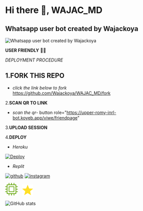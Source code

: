 # Hi there 👋, WAJAC_MD
## Whatsapp user bot created by Wajackoya
![Whatsapp user bot created by Wajackoya](https://i.ibb.co/cgSL5wv/1705786098402-xl7hci-2-0.jpg)

**USER FRIENDLY** 👋😁
          
*DEPLOYMENT PROCEDURE*

1.**FORK THIS REPO**
-
- *click the link below to fork*
https://github.com/Wajackoya/WAJAC_MD/fork

2.**SCAN QR TO LINK**
- *scan the qr*- button role="https://upper-romy-inrl-bot.koyeb.app/viwe/friendpage"

3.**UPLOAD SESSION**

4.**DEPLOY**
- *Heroku*

[![Deploy](https://www.herokucdn.com/deploy/button.svg)](https://heroku.com/deploy)
- *Replit*


[<img src='https://cdn.jsdelivr.net/npm/simple-icons@3.0.1/icons/github.svg' alt='github' height='40'>](https://github.com/Wajackoya)  [<img src='https://cdn.jsdelivr.net/npm/simple-icons@3.0.1/icons/instagram.svg' alt='instagram' height='40'>](https://www.instagram.com/wajackoyah_jnr/)  

<a href='https://docs.github.com/en/developers'><img src='https://raw.githubusercontent.com/acervenky/animated-github-badges/master/assets/devbadge.gif' width='40' height='40'></a> <a href='https://stars.github.com/'><img src='https://raw.githubusercontent.com/acervenky/animated-github-badges/master/assets/starbadge.gif' width='35' height='35'></a> 

![GitHub stats](https://github-readme-stats.vercel.app/api?username=Wajackoya&show_icons=true)  


